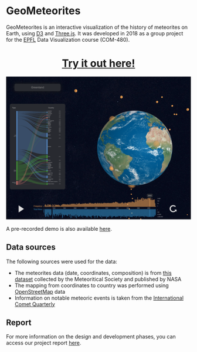 # GeoMeteorites

GeoMeteorites is an interactive visualization of the history of meteorites on Earth, using [D3](https://d3js.org/) and [Three.js](https://threejs.org/).
It was developed in 2018 as a group project for the [EPFL](https://www.epfl.ch/en/) Data Visualization course (COM-480).

<h1 align='center'><a href='https://raja-s.github.io/GeoMeteorites'>Try it out here!</a></h1>
<p align='center'><a href='https://raja-s.github.io/GeoMeteorites'><img src='visualization-screenshot.png'/></a></p>

A pre-recorded demo is also available [here](https://youtu.be/8MsuDOANd18).

## Data sources

The following sources were used for the data:

* The meteorites data (date, coordinates, composition) is from [this dataset](https://www.kaggle.com/datasets/nasa/meteorite-landings) collected by the Meteoritical Society and published by NASA
* The mapping from coordinates to country was performed using [OpenStreetMap](https://www.openstreetmap.org) data
* Information on notable meteoric events is taken from the [International Comet Quarterly](http://www.icq.eps.harvard.edu/meteorites.html)

## Report

For more information on the design and development phases, you can access our project report [here](https://raja-s.github.io/GeoMeteorites/com-480/report.pdf).
